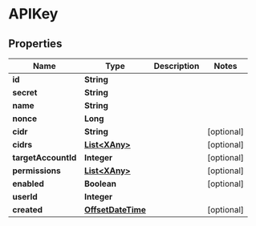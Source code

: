 
# APIKey

## Properties
Name | Type | Description | Notes
------------ | ------------- | ------------- | -------------
**id** | **String** |  | 
**secret** | **String** |  | 
**name** | **String** |  | 
**nonce** | **Long** |  | 
**cidr** | **String** |  |  [optional]
**cidrs** | [**List&lt;XAny&gt;**](XAny.md) |  |  [optional]
**targetAccountId** | **Integer** |  |  [optional]
**permissions** | [**List&lt;XAny&gt;**](XAny.md) |  |  [optional]
**enabled** | **Boolean** |  |  [optional]
**userId** | **Integer** |  | 
**created** | [**OffsetDateTime**](OffsetDateTime.md) |  |  [optional]



